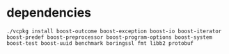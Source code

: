 # dependencies
`./vcpkg install boost-outcome boost-exception boost-io boost-iterator boost-predef boost-preprocessor boost-program-options boost-system boost-test boost-uuid benchmark boringssl fmt libb2 protobuf`
